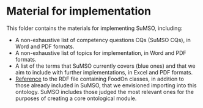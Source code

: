 # Material for implementation

This folder contains the materials for implementing SuMSO, including:

- A non-exhaustive list of competency questions CQs (SuMSO CQs), in Word and PDF formats.
- A non-exhaustive list of topics for implementation, in Word and PDF formats.
- A list of the terms that SuMSO currently covers (blue ones) and that we aim to include with further implementations, in Excel and PDF formats.
- [Reference](https://github.com/gioUbbiali/Sustainable-Meat-Systems-Ontology/blob/main/SuMSO/src/ontology/imports/foodon-imports-tot.rdf) to the RDF file containing FoodOn classes, in addition to those already included in SuMSO, that we envisioned importing into this ontology. SuMSO includes those judged the most relevant ones for the purposes of creating a core ontological module. 
